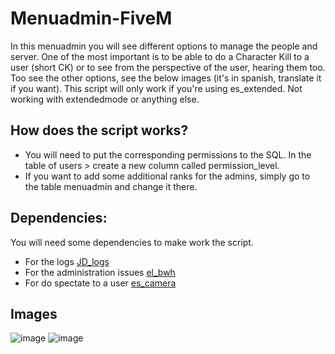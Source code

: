 # Menuadmin-FiveM
In this menuadmin you will see different options to manage the people and server. One of the most important is to be able to do a Character Kill to a user (short CK) or to see from the perspective of the user, hearing them too. Too see the other options, see the below images (it's in spanish, translate it if you want).
This script will only work if you're using es_extended. Not working with extendedmode or anything else.


## How does the script works?

- You will need to put the corresponding permissions to the SQL. In the table of users > create a new column called permission_level.
- If you want to add some additional ranks for the admins, simply go to the table menuadmin and change it there.


## Dependencies:

You will need some dependencies to make work the script.
- For the logs [JD_logs](https://github.com/JohnnyS/JD_logsV2)
- For the administration issues [el_bwh](https://github.com/Elipse458/el_bwh)
- For do spectate to a user [es_camera](https://github.com/zaphosting/esx/tree/master/es_camera)



## Images
![image](https://github.com/MaikolCid/menuadmin-fivem/assets/126510450/c0ad3d96-7117-44f2-b314-d3ac6a931e56)
![image](https://github.com/MaikolCid/menuadmin-fivem/assets/126510450/9b79bc76-d5c2-4c7c-bdf1-0039e0b3e731)
